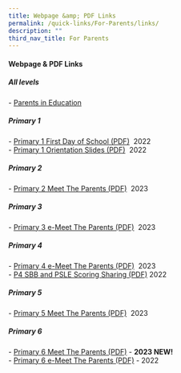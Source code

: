 ```yaml
---
title: Webpage &amp; PDF Links
permalink: /quick-links/For-Parents/links/
description: ""
third_nav_title: For Parents
---
```

#### Webpage &amp; PDF Links

##### All levels

\-&nbsp;[Parents in Education](https://www.schoolbag.edu.sg/)

##### Primary 1

\-&nbsp;[Primary 1 First Day of School (PDF)](https://ganengsengpri-moe-edu-sg-admin.cwp.sg/qql/slot/u206/Home/Announcement/2022%20P1%20First%20Day%20of%20School%20Consolidated.pdf)&nbsp; 2022 <br>
\-&nbsp;[Primary 1 Orientation Slides (PDF)](https://ganengsengpri.moe.edu.sg/qql/slot/u206/Home/Announcement/P1%20Orientation%2021%20Nov%20-%20consolidated.pdf)&nbsp; 2022 


##### Primary 2

\-&nbsp;[Primary 2 Meet The Parents (PDF)](https://go.gov.sg/p2-mtp-2023)&nbsp; 2023  <br>

##### Primary 3

\-&nbsp;[Primary 3&nbsp;e-Meet The Parents (PDF)](https://go.gov.sg/p3p4-emtp-2023)&nbsp; 2023<br>

##### Primary 4

\-&nbsp;[Primary 4 e-Meet The Parents (PDF)](https://go.gov.sg/p3p4-emtp-2023)&nbsp; 2023<br>
\- [P4 SBB and PSLE Scoring Sharing (PDF)](/files/2022%20P3%20P4%20e-MTP%2010%20Jan%20Consolidated%20(1).pdf)  2022


##### Primary 5

\-&nbsp;[Primary 5 Meet The Parents (PDF)](https://go.gov.sg/p5p6-mtp-2023)&nbsp; 2023 <br>

##### Primary 6

\-&nbsp;[Primary 6 Meet The Parents (PDF)](/files/2023%20P5%20and%20P6%20MTP%20YH%2012%20Jan%20website.pdf)&nbsp;- **2023&nbsp;NEW!** <br>
\- [Primary 6 e-Meet The Parents (PDF)](https://ganengsengpri-moe-edu-sg-admin.cwp.sg/qql/slot/u206/Home/Announcement/2022%20P5%20%20P6%20e-MTP%2013%20Jan%20Consolidated.pdf)&nbsp;- 2022